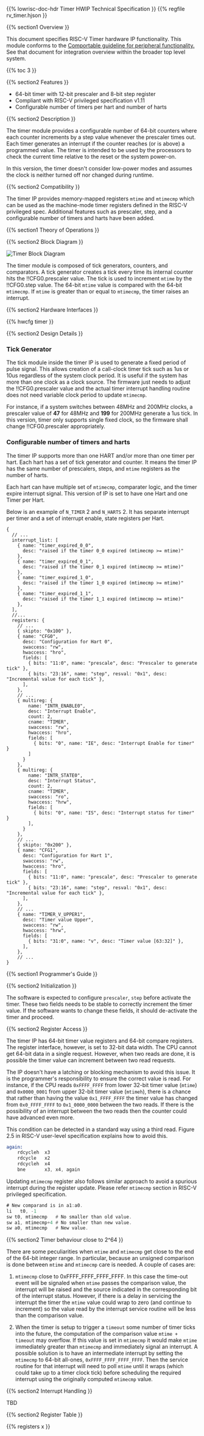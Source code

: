 {{% lowrisc-doc-hdr Timer HWIP Technical Specification }}
{{% regfile rv_timer.hjson }}

{{% section1 Overview }}

This document specifies RISC-V Timer hardware IP functionality. This module
conforms to the
[Comportable guideline for peripheral functionality.](../../../../doc/rm/comportability_specification.md)
See that document for integration overview within the broader top level
system.

{{% toc 3 }}

{{% section2 Features }}

- 64-bit timer with 12-bit prescaler and 8-bit step register
- Compliant with RISC-V privileged specification v1.11
- Configurable number of timers per hart and number of harts

{{% section2 Description }}

The timer module provides a configurable number of 64-bit counters where each
counter increments by a step value whenever the prescaler times out. Each timer
generates an interrupt if the counter reaches (or is above) a programmed
value. The timer is intended to be used by the processors to check the current
time relative to the reset or the system power-on.

In this version, the timer doesn't consider low-power modes and
assumes the clock is neither turned off nor changed during runtime.

{{% section2 Compatibility }}

The timer IP provides memory-mapped registers `mtime` and `mtimecmp` which can
be used as the machine-mode timer registers defined in the RISC-V privileged
spec. Additional features such as prescaler, step, and a configurable number of
timers and harts have been added.

{{% section1 Theory of Operations }}

{{% section2 Block Diagram }}

![Timer Block Diagram](timer_block_diagram.svg)

The timer module is composed of tick generators, counters, and comparators.
A tick generator creates a tick every time its internal counter hits the
!!CFG0.prescaler value. The tick is used to increment `mtime` by the !!CFG0.step
value. The 64-bit `mtime` value is compared with the 64-bit `mtimecmp`. If
`mtime` is greater than or equal to `mtimecmp`, the timer raises an interrupt.

{{% section2 Hardware Interfaces }}

{{% hwcfg timer }}

{{% section2 Design Details }}

### Tick Generator

The tick module inside the timer IP is used to generate a fixed period of pulse
signal. This allows creation of a call-clock timer tick such as 1us or 10us
regardless of the system clock period. It is useful if the system has more than
one clock as a clock source. The firmware just needs to adjust the
!!CFG0.prescaler value and the actual timer interrupt handling routine does not
need variable clock period to update `mtimecmp`.

For instance, if a system switches between 48MHz and 200MHz clocks, a prescaler
value of **47** for 48MHz and **199** for 200MHz generate a 1us tick. In this
version, timer only supports single fixed clock, so the firmware shall change
!!CFG0.prescaler appropriately.

### Configurable number of timers and harts

The timer IP supports more than one HART and/or more than one timer per hart.
Each hart has a set of tick generator and counter. It means the timer IP has the
same number of prescalers, steps, and `mtime` registers as the number of harts.

Each hart can have multiple set of `mtimecmp`, comparater logic, and the timer
expire interrupt signal. This version of IP is set to have one Hart and one
Timer per Hart.

Below is an example of `N_TIMER` 2 and `N_HARTS` 2. It has separate interrupt
per timer and a set of interrupt enable, state registers per Hart.

```.hjson
{
  // ...
  interrupt_list: [
    { name: "timer_expired_0_0",
      desc: "raised if the timer 0_0 expired (mtimecmp >= mtime)"
    },
    { name: "timer_expired_0_1",
      desc: "raised if the timer 0_1 expired (mtimecmp >= mtime)"
    },
    { name: "timer_expired_1_0",
      desc: "raised if the timer 1_0 expired (mtimecmp >= mtime)"
    },
    { name: "timer_expired_1_1",
      desc: "raised if the timer 1_1 expired (mtimecmp >= mtime)"
    },
  ],
  //...
  registers: {
    // ...
    { skipto: "0x100" },
    { name: "CFG0",
      desc: "Configuration for Hart 0",
      swaccess: "rw",
      hwaccess: "hro",
      fields: [
        { bits: "11:0", name: "prescale", desc: "Prescaler to generate tick" },
        { bits: "23:16", name: "step", resval: "0x1", desc: "Incremental value for each tick" },
      ],
    },
    // ...
    { multireg: {
        name: "INTR_ENABLE0",
        desc: "Interrupt Enable",
        count: 2,
        cname: "TIMER",
        swaccess: "rw",
        hwaccess: "hro",
        fields: [
          { bits: "0", name: "IE", desc: "Interrupt Enable for timer" }
        ]
      }
    },
    { multireg: {
        name: "INTR_STATE0",
        desc: "Interrupt Status",
        count: 2,
        cname: "TIMER",
        swaccess: "ro",
        hwaccess: "hrw",
        fields: [
          { bits: "0", name: "IS", desc: "Interrupt status for timer" }
        ],
      }
    },
    // ...
    { skipto: "0x200" },
    { name: "CFG1",
      desc: "Configuration for Hart 1",
      swaccess: "rw",
      hwaccess: "hro",
      fields: [
        { bits: "11:0", name: "prescale", desc: "Prescaler to generate tick" },
        { bits: "23:16", name: "step", resval: "0x1", desc: "Incremental value for each tick" },
      ],
    },
    // ...
    { name: "TIMER_V_UPPER1",
      desc: "Timer value Upper",
      swaccess: "rw",
      hwaccess: "hrw",
      fields: [
        { bits: "31:0", name: "v", desc: "Timer value [63:32]" },
      ],
    },
    // ...
}
```


{{% section1 Programmer's Guide }}

{{% section2 Initialization }}

The software is expected to configure `prescaler`, `step` before activate the
timer. These two fields needs to be stable to correctly increment the timer
value. If the software wants to change these fields, it should de-activate the
timer and proceed.

{{% section2 Register Access }}

The timer IP has 64-bit timer value registers and 64-bit compare registers. The
register interface, however, is set to 32-bit data width. The CPU cannot get
64-bit data in a single request. However, when two reads are done, it is
possible the timer value can increment between two read requests.

The IP doesn't have a latching or blocking mechanism to avoid this issue. It is
the programmer's responsibility to ensure the correct value is read. For
instance, if the CPU reads `0xFFFF_FFFF` from lower 32-bit timer value (`mtime`)
and `0x0000_0001` from upper 32-bit timer value (`mtimeh`), there is a chance
that rather than having the value `0x1_FFFF_FFFF` the timer value has changed
from `0x0_FFFF_FFFF` to `0x1_0000_0000` between the two reads. If there is the
possibility of an interrupt between the two reads then the counter could have
advanced even more.

This condition can be detected in a standard way using a third read. Figure 2.5
in RISC-V user-level specification explains how to avoid this.

```asm
again:
    rdcycleh  x3
    rdcycle   x2
    rdcycleh  x4
    bne       x3, x4, again
```

Updating `mtimecmp` register also follows similar approach to avoid a spurious
interrupt during the register update. Please refer `mtimecmp` section in RISC-V
privileged specification.

```asm
# New comparand is in a1:a0.
li   t0, -1
sw t0, mtimecmp   # No smaller than old value.
sw a1, mtimecmp+4 # No smaller than new value.
sw a0, mtimecmp   # New value.
```

{{% section2 Timer behaviour close to 2^64 }}

There are some peculiarities when `mtime` and `mtimecmp` get close to the end of
the 64-bit integer range. In particular, because an unsigned comparison is done
between `mtime` and `mtimecmp` care is needed. A couple of cases are:

1. `mtimecmp` close to 0xFFFF_FFFF_FFFF_FFFF. In this case the time-out event
   will be signaled when `mtime` passes the comparison value, the interrupt will
   be raised and the source indicated in the corresponding bit of the interrupt
   status. However, if there is a delay in servicing the interrupt the timer the
   `mtime` value could wrap to zero (and continue to increment) so the value
   read by the interrupt service routine will be less than the comparison value.

2. When the timer is setup to trigger a `timeout` some number of timer ticks
   into the future, the computation of the comparison value `mtime + timeout`
   may overflow. If this value is set in `mtimecmp` it would make `mtime`
   immediately greater than `mtimecmp` and immediately signal an interrupt. A
   possible solution is to have an intermediate interrupt by setting the
   `mtimecmp` to 64-bit all-ones, `0xFFFF_FFFF_FFFF_FFFF`. Then the service
   routine for that interrupt will need to poll `mtime` until it wraps (which
   could take up to a timer clock tick) before scheduling the required interrupt
   using the originally computed `mtimecmp` value.

{{% section2 Interrupt Handling }}

TBD

{{% section2 Register Table }}

{{% registers x }}
